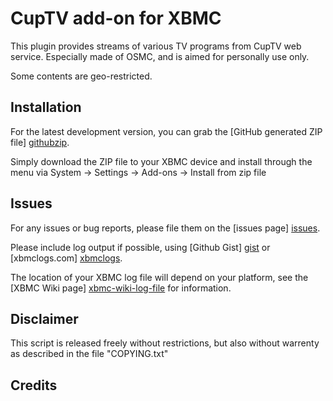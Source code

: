 CupTV add-on for XBMC
==========================================

This plugin provides streams of various TV programs from CupTV web service. Especially made of OSMC, and is aimed for personally use only.

Some contents are geo-restricted.

Installation
------------
For the latest development version, 
you can grab the [GitHub generated ZIP file] [githubzip].

Simply download the ZIP file to your XBMC device and install through the menu
via System -> Settings -> Add-ons -> Install from zip file

Issues
------
For any issues or bug reports, please file them on the [issues page] [issues].

Please include log output if possible, using [Github Gist] [gist] or 
[xbmclogs.com] [xbmclogs].

The location of your XBMC log file will depend on your platform, 
see the [XBMC Wiki page] [xbmc-wiki-log-file] for information.

Disclaimer
----------
This script is released freely without restrictions, but also without
warrenty as described in the file "COPYING.txt"

Credits
-------


[githubzip]: https://github.com/PakornT/plugin.video.cuptv/archive/master.zip
[issues]: https://github.com/PakornT/plugin.video.cuptv/
[gist]: https://gist.github.com
[xbmclogs]: http://xbmclogs.com/
[xbmc-wiki-log-file]: http://wiki.xbmc.org/index.php?title=Log_file/Advanced#Log_files

